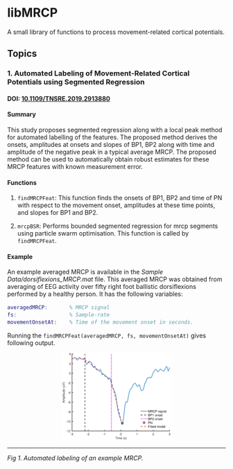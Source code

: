 # libMRCP

A small library of functions to process movement-related cortical potentials.

## Topics

### 1. Automated Labeling of Movement-Related Cortical Potentials using Segmented Regression

#### DOI: [10.1109/TNSRE.2019.2913880](http://dx.doi.org/10.1109/TNSRE.2019.2913880)

#### Summary

This study proposes segmented regression along with a local peak method for automated labelling of the features. The proposed method derives the onsets, amplitudes at onsets and slopes of BP1, BP2 along with time and amplitude of the negative peak in a typical average MRCP. The proposed method can be used to automatically obtain robust estimates for these MRCP features with known measurement error.

#### Functions

1. `findMRCPFeat`: This function finds the onsets of BP1, BP2 and time of PN with respect to the movement onset, amplitudes at these time points, and slopes for BP1 and BP2.

2. `mrcpBSR`: Performs bounded segmented regression for mrcp segments using particle swarm optimisation. This function is called by `findMRCPFeat`.

#### Example

An example averaged MRCP is available in the *Sample Data/dorsiflexions_MRCP.mat* file. This averaged MRCP was obtained from averaging of EEG activity over fifty right foot ballistic dorsiflexions performed by a healthy person. It has the following variables:

```MATLAB
averagedMRCP:       % MRCP signal
fs:                 % Sample-rate
movementOnsetAt:    % Time of the movement onset in seconds.
```

Running the `findMRCPFeat(averagedMRCP, fs, movementOnsetAt)` gives following output.

<p align="center">
<img alt="Automated labelling example" src="../../docs/figs/findMRCPFeat_example.png" height="auto" width="50%"/><hr>
<em>Fig 1. Automated labeling of an example MRCP.</em>
</p>